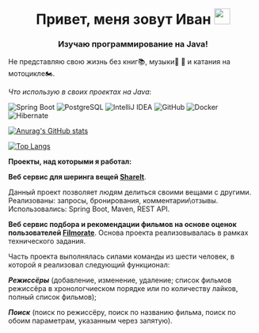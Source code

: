 <h1 align="center">Привет, меня зовут Иван</a> 
<img src="https://github.com/blackcater/blackcater/raw/main/images/Hi.gif" height="32"/></h1>
<h3 align="center">Изучаю программирование на Java!</h3>

Не представляю свою жизнь без книг📚, музыки🎼 🎹 и катания на мотоцикле🏍️.

*Что использую в своих проектах на Java*:

![Spring Boot](https://img.shields.io/badge/Spring_Boot-green?style=flat&logo=SpringBoot&logoColor=black)
![PostgreSQL](https://img.shields.io/badge/PostgreSQL-blue?style=flat&logo=PostgreSQL&logoColor=black)
![IntelliJ IDEA](https://img.shields.io/badge/IntelliJ_IDEA-blueviolet?style=flat&logo=IntelliJIDEA&logoColor=black)
![GitHub](https://img.shields.io/badge/GitHub-grey?style=flat&logo=GitHub&logoColor=black)
![Docker](https://img.shields.io/badge/Docker-blue?style=flat&logo=Docker&logoColor=black)
![Hibernate](https://img.shields.io/badge/Hibernate-yellowgreen?style=flat&logo=Hibernate&logoColor=black)

[![Anurag's GitHub stats](https://github-readme-stats.vercel.app/api?username=IvanPozhidaev&show_icons=true&theme=merko
)](https://github.com/anuraghazra/github-readme-stats)

[![Top Langs](https://github-readme-stats.vercel.app/api/top-langs/?username=IvanPozhidaev&layout=compact)](https://github.com/anuraghazra/github-readme-stats)

**Проекты, над которыми я работал:**

**Веб сервис для шеринга вещей [ShareIt](https://github.com/IvanPozhidaev/java-shareit)**.

Данный проект позволяет людям делиться своими вещами с другими. Реализованы: запросы, бронирования, комментарии\отзывы. Использовались: Spring Boot, Maven, REST API.

**Веб сервис подбора и рекомендации фильмов на основе оценок пользователей
[Filmorate](https://github.com/IvanPozhidaev/java-filmorate-group-project)**.
Основа проекта реализовывалась в рамках технического задания.

Часть проекта выполнялась силами команды из шести человек, в которой я реализовал следующий функционал:

***Режиссёры*** (добавление, изменение, удаление; список фильмов режиссёра в хронологчиеском порядке или по количеству лайков, полный список фильмов);

***Поиск*** (поиск по режиссёру, поиск по названию фильма, поиск по обоим параметрам, указанным через запятую).

